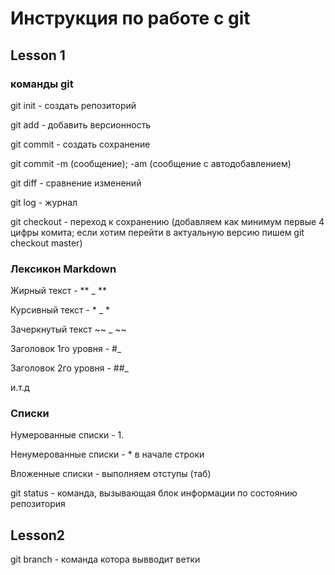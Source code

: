 # Инструкция по работе с git

## Lesson 1

### команды git

git init - создать репозиторий 

git add - добавить версионность

git commit - создать сохранение

git commit -m (сообщение); -am (сообщение с автодобавлением)

git diff - сравнение изменений

git log - журнал

git checkout - переход к сохранению (добавляем как минимум первые 4 цифры комита; если хотим перейти в актуальную версию пишем git checkout master)


### Лексикон Markdown

Жирный текст - ** _ **

Курсивный текст - * _ *

Зачеркнутый текст ~~ _ ~~  

Заголовок 1го уровня - #_

Заголовок 2го уровня - ##_

и.т.д

### Списки

Нумерованные списки - 1.

Ненумерованные списки - * в начале строки

Вложенные списки - выполняем отступы (таб)

git status - команда, вызывающая блок информации по состоянию репозитория
## Lesson2
git branch - команда котора вывводит ветки
